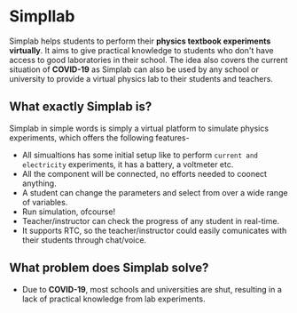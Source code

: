 # Simpllab
Simplab helps students to perform their **physics textbook experiments virtually**.
It aims to give practical knowledge to students who don't have access to good laboratories in their school.
The idea also covers the current situation of **COVID-19** as Simplab can also be used by any school or university to provide a virtual physics lab to their students and teachers.

## What exactly Simplab is?
Simplab in simple words is simply a virtual platform to simulate physics experiments, which offers the following features-
- All simualtions has some initial setup like to perform `current and electricity` experiments, it has a battery, a voltmeter etc.
- All the component will be connected, no efforts needed to coonect anything.
- A student can change the parameters and select from over a wide range of variables.
- Run simulation, ofcourse!
- Teacher/instructor can check the progress of any student in real-time.
- It supports RTC, so the teacher/instructor could easily comunicates with their students through chat/voice.

## What problem does Simplab solve?
- Due to **COVID-19**, most schools and universities are shut, resulting in a lack of practical knowledge from lab experiments.

